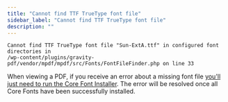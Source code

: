 ```yaml
---
title: "Cannot find TTF TrueType font file"
sidebar_label: "Cannot find TTF TrueType font file"
description: ""
---
```


    Cannot find TTF TrueType font file "Sun-ExtA.ttf" in configured font directories in
    /wp-content/plugins/gravity-pdf/vendor/mpdf/mpdf/src/Fonts/FontFileFinder.php on line 33

When viewing a PDF, if you receive an error about a missing font file [you'll just need to run the Core Font Installer](core-pdf-fonts.md#install-with-core-font-installer). The error will be resolved once all Core Fonts have been successfully installed.